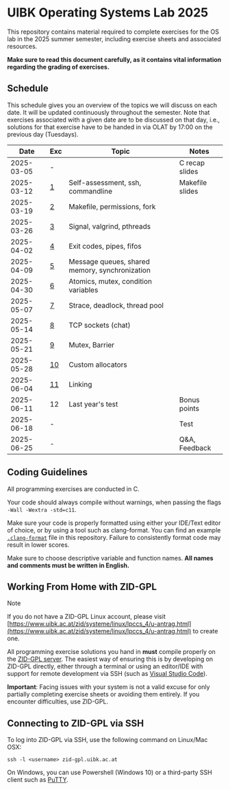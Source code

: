 # UIBK Operating Systems Lab 2025

This repository contains material required to complete exercises for the OS lab in the 2025 summer semester, including exercise sheets and associated resources.

**Make sure to read this document carefully, as it contains vital information regarding the grading of exercises.**

## Schedule

This schedule gives you an overview of the topics we will discuss on each date. It will be updated continuously throughout the semester.
Note that exercises associated with a given date are to be discussed on that day, i.e., solutions for that exercise have to be handed in via OLAT by 17:00 on the previous day (Tuesdays).

| Date       | Exc              | Topic                                                 | Notes             |
| ---------- | ---              | ----------------------------                          | --------------    |
| 2025-03-05 | -                |                                                       | C recap slides    |
| 2025-03-12 | [1](exercise01/) | Self-assessment, ssh, commandline                     | Makefile slides   |
| 2025-03-19 | [2](exercise02/) | Makefile, permissions, fork                           |                   |
| 2025-03-26 | [3](exercise03/) | Signal, valgrind, pthreads                            |                   |
| 2025-04-02 | [4](exercise04/) | Exit codes, pipes, fifos                              |                   |
| 2025-04-09 | [5](exercise05/) | Message queues, shared memory, synchronization	    |                   |
| 2025-04-30 | [6](exercise06/) | Atomics, mutex, condition variables                   |                   |
| 2025-05-07 | [7](exercise07/) | Strace, deadlock, thread pool                         |                   |
| 2025-05-14 | [8](exercise08/) | TCP sockets (chat)                                    |                   |
| 2025-05-21 | [9](exercise09/) | Mutex, Barrier                                        |                   |
| 2025-05-28 | [10](exercise10/)| Custom allocators                                     |                   |
| 2025-06-04 | [11](exercise11/)| Linking                                               |                   |
| 2025-06-11 | 12               | Last year's test                                      | Bonus points      |
| 2025-06-18 | -                |                                                       | Test              |
| 2025-06-25 | -                |                                                       | Q&A, Feedback     |

## Coding Guidelines

All programming exercises are conducted in C.

Your code should always compile without warnings, when passing the flags `-Wall -Wextra -std=c11`.

Make sure your code is properly formatted using either your IDE/Text editor of choice, or by using a tool such as clang-format.
You can find an example [`.clang-format`](.clang-format) file in this repository.
Failure to consistently format code may result in lower scores.

Make sure to choose descriptive variable and function names.
**All names and comments must be written in English.**

## Working From Home with ZID-GPL

> [!NOTE]
> If you do not have a ZID-GPL Linux account, please visit [https://www.uibk.ac.at/zid/systeme/linux/lpccs_4/u-antrag.html](https://www.uibk.ac.at/zid/systeme/linux/lpccs_4/u-antrag.html) to create one.

All programming exercise solutions you hand in **must** compile properly on the [ZID-GPL server](https://www.uibk.ac.at/zid/systeme/linux/#remote-zid-gpl).
The easiest way of ensuring this is by developing on ZID-GPL directly, either through a terminal or using an editor/IDE with support for remote development via SSH (such as [Visual Studio Code](https://code.visualstudio.com/docs/remote/ssh)).

**Important**: Facing issues with your system is not a valid excuse for only partially completing exercise sheets or avoiding them entirely. If you encounter difficulties, use ZID-GPL.

## Connecting to ZID-GPL via SSH

To log into ZID-GPL via SSH, use the following command on Linux/Mac OSX:

`ssh -l <username> zid-gpl.uibk.ac.at`

On Windows, you can use Powershell (Windows 10) or a third-party SSH client
such as [PuTTY](https://www.putty.org/).
